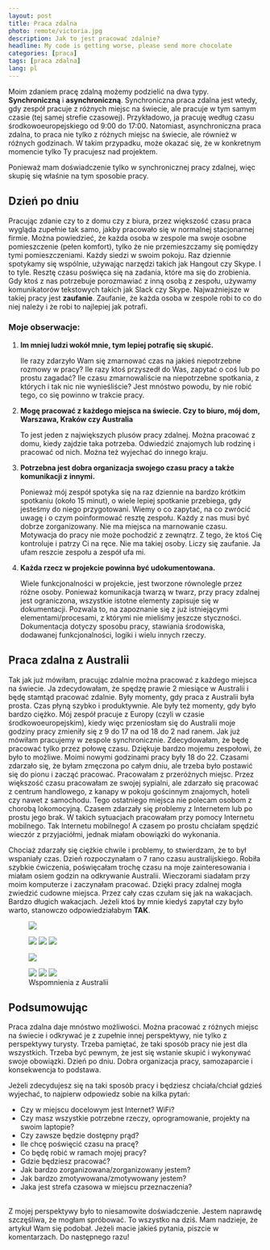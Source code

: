 ```yaml
---
layout: post
title: Praca zdalna
photo: remote/victoria.jpg
description: Jak to jest pracować zdalnie?
headline: My code is getting worse, please send more chocolate
categories: [praca]
tags: [praca zdalna]
lang: pl
---
```


Moim zdaniem pracę zdalną możemy podzielić na dwa typy. **Synchroniczną** i **asynchroniczną**. Synchroniczna praca zdalna jest wtedy, gdy zespół pracuje z różnych miejsc na świecie, ale pracuje w tym samym czasie (tej samej strefie czasowej). Przykładowo, ja pracuję według czasu środkowoeuropejskiego od 9:00 do 17:00. Natomiast, asynchroniczna praca zdalna, to praca nie tylko z różnych miejsc na świecie, ale również w różnych godzinach. W takim przypadku, może okazać się, że w konkretnym momencie tylko Ty pracujesz nad projektem.

Ponieważ mam doświadczenie tylko w synchronicznej pracy zdalnej, więc skupię się właśnie na tym sposobie pracy.

## Dzień po dniu

Pracując zdanie czy to z domu czy z biura, przez większość czasu praca wygląda zupełnie tak samo, jakby pracowało się w normalnej stacjonarnej firmie. Można powiedzieć, że każda osoba w zespole ma swoje osobne pomieszczenie (pełen komfort), tylko że nie przemieszczamy się pomiędzy tymi pomieszczeniami. Każdy siedzi w swoim pokoju. Raz dziennie spotykamy się wspólnie, używając narzędzi takich jak Hangout czy Skype. I to tyle. Resztę czasu poświęca się na zadania, które ma się do zrobienia. Gdy ktoś z nas potrzebuje porozmawiać z inną osobą z zespołu, używamy komunikatorów tekstowych takich jak Slack czy Skype. Najważniejsze w takiej pracy jest **zaufanie**. Zaufanie, że każda osoba w zespole robi to co do niej należy i że robi to najlepiej jak potrafi.

### Moje obserwacje:

1. **Im mniej ludzi wokół mnie, tym lepiej potrafię się skupić.**

    Ile razy zdarzyło Wam się zmarnować czas na jakieś niepotrzebne rozmowy w pracy? Ile razy ktoś przyszedł do Was, zapytać o coś lub po prostu zagadać? Ile czasu zmarnowaliście na niepotrzebne spotkania, z których i tak nic nie wynieśliście? Jest mnóstwo powodu, by nie robić tego, co się powinno w trakcie pracy.

2. **Mogę pracować z każdego miejsca na świecie. Czy to biuro, mój dom, Warszawa, Kraków czy Australia**

    To jest jeden z największych plusów pracy zdalnej. Można pracować z domu, kiedy zajdzie taka potrzeba. Odwiedzić znajomych lub rodzinę i pracować od nich. Można też wyjechać do innego kraju.

3. **Potrzebna jest dobra organizacja swojego czasu pracy a także komunikacji z innymi.**

    Ponieważ mój zespół spotyka się na raz dziennie na bardzo krótkim spotkaniu (około 15 minut), o wiele lepiej spotkanie przebiega, gdy jesteśmy do niego przygotowani. Wiemy o co zapytać, na co zwrócić uwagę i o czym poinformować resztę zespołu. Każdy z nas musi być dobrze zorganizowany. Nie ma miejsca na marnowanie czasu. Motywacja do pracy nie może pochodzić z zewnątrz. Z tego, że ktoś Cię kontroluje i patrzy Ci na ręce. Nie ma takiej osoby. Liczy się zaufanie. Ja ufam reszcie zespołu a zespół ufa mi.

4. **Każda rzecz w projekcie powinna być udokumentowana.**

    Wiele funkcjonalności w projekcie, jest tworzone równolegle przez różne osoby. Ponieważ komunikacja twarzą w twarz, przy pracy zdalnej jest ograniczona, wszystkie istotne elementy zapisuje się w dokumentacji. Pozwala to, na zapoznanie się z już istniejącymi elementami/procesami, z którymi nie mieliśmy jeszcze styczności. Dokumentacja dotyczy sposobu pracy, stawiania środowiska, dodawanej funkcjonalności, logiki i wielu innych rzeczy.

## Praca zdalna z Australii

Tak jak już mówiłam, pracując zdalnie można pracować z każdego miejsca na świecie. Ja zdecydowałam, że spędzę prawie 2 miesiące w Australii i będę stamtąd pracować zdalnie. Były momenty, gdy praca z Australii była prosta. Czas płyną szybko i produktywnie. Ale były też momenty, gdy było bardzo ciężko. Mój zespół pracuje z Europy (czyli w czasie środkowoeuropejskim), kiedy więc przeniosłam się do Australii moje godziny pracy zmieniły się z 9 do 17 na od 18 do 2 nad ranem. Jak już mówiłam pracujemy w zespole synchronicznie. Zdecydowałam, że będę pracować tylko przez połowę czasu. Dziękuje bardzo mojemu zespołowi, że było to możliwe. Moimi nowymi godzinami pracy były 18 do 22. Czasami zdarzało się, że byłam zmęczona po całym dniu, ale trzeba było postawić się do pionu i zacząć pracować. Pracowałam z przeróżnych miejsc. Przez większość czasu pracowałam ze swojej sypialni, ale zdarzało się pracować z centrum handlowego, z kanapy w pokoju gościnnym znajomych, hoteli czy nawet z samochodu. Tego ostatniego miejsca nie polecam osobom z chorobą lokomocyjną. Czasem zdarzały się problemy z Internetem lub po prostu jego brak. W takich sytuacjach pracowałam przy pomocy Internetu mobilnego. Tak Internetu mobilnego! A czasem po prostu chciałam spędzić wieczór z przyjaciółmi, jednak miałam obowiązki do wykonania.

Chociaż zdarzały się ciężkie chwile i problemy, to stwierdzam, że to był wspaniały czas. Dzień rozpoczynałam o 7 rano czasu australijskiego. Robiła szybkie ćwiczenia, poświęcałam trochę czasu na moje zainteresowania i miałam osiem godzin na odkrywanie Australii. Wieczorami siadałam przy moim komputerze i zaczynałam pracować. Dzięki pracy zdalnej mogła zwiedzić cudowne miejsca. Przez cały czas czułam się jak na wakacjach. Bardzo długich wakacjach. Jeżeli ktoś by mnie kiedyś zapytał czy było warto, stanowczo odpowiedziałabym **TAK**.

<figure>
  <a href="{{ site.baseurl_root }}/images/remote/duck.jpg"><img src="{{ site.baseurl_root }}/images/remote/duck.jpg"></a>
</figure>
<figure class="third">
  <a href="{{ site.baseurl_root }}/images/remote/memo1.jpg"><img src="{{ site.baseurl_root }}/images/remote/memo1.jpg"></a>
  <a href="{{ site.baseurl_root }}/images/remote/memo2.jpg"><img src="{{ site.baseurl_root }}/images/remote/memo2.jpg"></a>
  <a href="{{ site.baseurl_root }}/images/remote/memo3.jpg"><img src="{{ site.baseurl_root }}/images/remote/memo3.jpg"></a>
</figure>
<figure>
  <a href="{{ site.baseurl_root }}/images/remote/formula1.jpg"><img src="{{ site.baseurl_root }}/images/remote/formula1.jpg"></a>
</figure>
<figure class="third">
  <a href="{{ site.baseurl_root }}/images/remote/memo4.jpg"><img src="{{ site.baseurl_root }}/images/remote/memo4.jpg"></a>
  <a href="{{ site.baseurl_root }}/images/remote/memo5.jpg"><img src="{{ site.baseurl_root }}/images/remote/memo5.jpg"></a>
  <a href="{{ site.baseurl_root }}/images/remote/victoria.jpg"><img src="{{ site.baseurl_root }}/images/remote/victoria.jpg"></a>
  <figcaption>Wspomnienia z Australii</figcaption>
</figure>

## Podsumowując

Praca zdalna daje mnóstwo możliwości. Można pracować z różnych miejsc na świecie i odkrywać je z zupełnie innej perspektywy, nie tylko z perspektywy turysty. Trzeba pamiętać, że taki sposób pracy nie jest dla wszystkich. Trzeba być pewnym, że jest się wstanie skupić i wykonywać swoje obowiązki. Dzień po dniu. Dobra organizacja pracy, samozaparcie i konsekwencja to podstawa.

Jeżeli zdecydujesz się na taki sposób pracy i będziesz chciała/chciał gdzieś wyjechać, to najpierw odpowiedz sobie na kilka pytań:

- Czy w miejscu docelowym jest Internet? WiFi?
- Czy masz wszystkie potrzebne rzeczy, oprogramowanie, projekty na swoim laptopie?
- Czy zawsze będzie dostępny prąd?
- Ile chcę poświęcić czasu na pracę?
- Co będę robić w ramach mojej pracy?
- Gdzie będziesz pracować?
- Jak bardzo zorganizowana/zorganizowany jestem?
- Jak bardzo zmotywowana/zmotywowany jestem?
- Jaka jest strefa czasowa w miejscu przeznaczenia?

<br>
Z mojej perspektywy było to niesamowite doświadczenie. Jestem naprawdę szczęśliwa, że mogłam spróbować.
To wszystko na dziś. Mam nadzieje, że artykuł Wam się podobał. Jeżeli macie jakieś pytania, piszcie w komentarzach. Do następnego razu!
